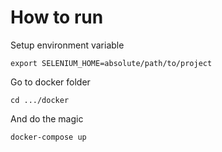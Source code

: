 # How to run
Setup environment variable

``export SELENIUM_HOME=absolute/path/to/project``

Go to docker folder

``cd .../docker``

And do the magic

``docker-compose up``